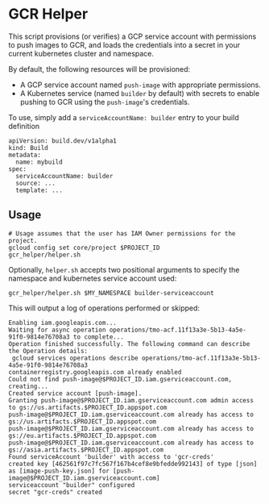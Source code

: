 # GCR Helper

This script provisions (or verifies) a GCP service account with
permissions to push images to GCR, and loads the credentials into a
secret in your current kubernetes cluster and namespace.

By default, the following resources will be provisioned:

* A GCP service account named `push-image` with appropriate permissions.
* A Kubernetes service (named `builder` by default) with secrets to
  enable pushing to GCR using the `push-image`'s credentials.


To use, simply add a `serviceAccountName: builder` entry to your build definition

```yaml:
apiVersion: build.dev/v1alpha1
kind: Build
metadata:
  name: mybuild
spec:
  serviceAccountName: builder
  source: ...
  template: ...
```

## Usage

```shell
# Usage assumes that the user has IAM Owner permissions for the project.
gcloud config set core/project $PROJECT_ID
gcr_helper/helper.sh
```

Optionally, `helper.sh` accepts two positional arguments to specify
the namespace and kubernetes service account used:

```shell
gcr_helper/helper.sh $MY_NAMESPACE builder-serviceaccount
```

This will output a log of operations performed or skipped:

```
Enabling iam.googleapis.com...
Waiting for async operation operations/tmo-acf.11f13a3e-5b13-4a5e-91f0-9814e76708a3 to complete...
Operation finished successfully. The following command can describe the Operation details:
 gcloud services operations describe operations/tmo-acf.11f13a3e-5b13-4a5e-91f0-9814e76708a3
containerregistry.googleapis.com already enabled
Could not find push-image@$PROJECT_ID.iam.gserviceaccount.com, creating...
Created service account [push-image].
Granting push-image@$PROJECT_ID.iam.gserviceaccount.com admin access to gs://us.artifacts.$PROJECT_ID.appspot.com
push-image@$PROJECT_ID.iam.gserviceaccount.com already has access to gs://us.artifacts.$PROJECT_ID.appspot.com
push-image@$PROJECT_ID.iam.gserviceaccount.com already has access to gs://eu.artifacts.$PROJECT_ID.appspot.com
push-image@$PROJECT_ID.iam.gserviceaccount.com already has access to gs://asia.artifacts.$PROJECT_ID.appspot.com
Found serviceAccount 'builder' with access to 'gcr-creds'
created key [462561f97c7fc567f167b4cef8e9bfedde992143] of type [json] as [image-push-key.json] for [push-image@$PROJECT_ID.iam.gserviceaccount.com]
serviceaccount "builder" configured
secret "gcr-creds" created
```

